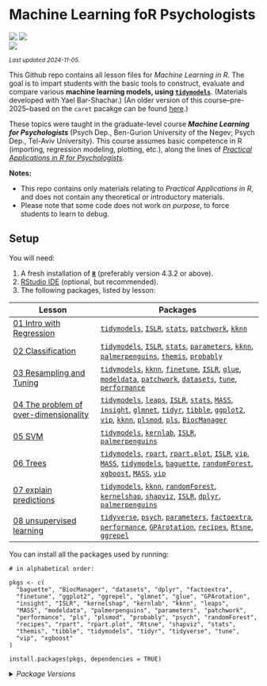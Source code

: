 

# Machine Learning foR Psychologists

[![](https://img.shields.io/badge/Open%20Educational%20Resources-Compatable-brightgreen.png)](https://creativecommons.org/about/program-areas/education-oer/)
[![](https://img.shields.io/badge/CC-BY--NC%204.0-lightgray)](http://creativecommons.org/licenses/by-nc/4.0/)  
[![](https://img.shields.io/badge/Language-R-blue.png)](http://cran.r-project.org/)

<sub>*Last updated 2024-11-05.*</sub>

This Github repo contains all lesson files for *Machine Learning in R*.
The goal is to impart students with the basic tools to construct,
evaluate and compare various **machine learning models, using
[`tidymodels`](https://www.tidymodels.org/)**. (Materials developed with
Yael Bar-Shachar.) (An older version of this course–pre-2025–based on
the `caret` pacakge can be found
[here](https://github.com/mattansb/Machine-Learning-foR-Psychologists/tree/caret).)

These topics were taught in the graduate-level course ***Machine
Learning for Psychologists*** (Psych Dep., Ben-Gurion University of the
Negev; Psych Dep., Tel-Aviv University). This course assumes basic
competence in R (importing, regression modeling, plotting, etc.), along
the lines of [*Practical Applications in R for
Psychologists*](https://github.com/mattansb/Practical-Applications-in-R-for-Psychologists).

**Notes:**

- This repo contains only materials relating to *Practical Applications
  in R*, and does not contain any theoretical or introductory
  materials.  
- Please note that some code does not work *on purpose*, to force
  students to learn to debug.

## Setup

You will need:

1.  A fresh installation of [**`R`**](https://cran.r-project.org/)
    (preferably version 4.3.2 or above).
2.  [RStudio IDE](https://www.rstudio.com/products/rstudio/download/)
    (optional, but recommended).
3.  The following packages, listed by lesson:

| Lesson | Packages |
|----|----|
| [01 Intro with Regression](/01%20Intro%20with%20Regression) | [`tidymodels`](https://CRAN.R-project.org/package=tidymodels), [`ISLR`](https://CRAN.R-project.org/package=ISLR), [`stats`](https://CRAN.R-project.org/package=stats), [`patchwork`](https://CRAN.R-project.org/package=patchwork), [`kknn`](https://CRAN.R-project.org/package=kknn) |
| [02 Classification](/02%20Classification) | [`tidymodels`](https://CRAN.R-project.org/package=tidymodels), [`ISLR`](https://CRAN.R-project.org/package=ISLR), [`stats`](https://CRAN.R-project.org/package=stats), [`parameters`](https://CRAN.R-project.org/package=parameters), [`kknn`](https://CRAN.R-project.org/package=kknn), [`palmerpenguins`](https://CRAN.R-project.org/package=palmerpenguins), [`themis`](https://CRAN.R-project.org/package=themis), [`probably`](https://CRAN.R-project.org/package=probably) |
| [03 Resampling and Tuning](/03%20Resampling%20and%20Tuning) | [`tidymodels`](https://CRAN.R-project.org/package=tidymodels), [`kknn`](https://CRAN.R-project.org/package=kknn), [`finetune`](https://CRAN.R-project.org/package=finetune), [`ISLR`](https://CRAN.R-project.org/package=ISLR), [`glue`](https://CRAN.R-project.org/package=glue), [`modeldata`](https://CRAN.R-project.org/package=modeldata), [`patchwork`](https://CRAN.R-project.org/package=patchwork), [`datasets`](https://CRAN.R-project.org/package=datasets), [`tune`](https://CRAN.R-project.org/package=tune), [`performance`](https://CRAN.R-project.org/package=performance) |
| [04 The problem of over-dimensionality](/04%20The%20problem%20of%20over-dimensionality) | [`tidymodels`](https://CRAN.R-project.org/package=tidymodels), [`leaps`](https://CRAN.R-project.org/package=leaps), [`ISLR`](https://CRAN.R-project.org/package=ISLR), [`stats`](https://CRAN.R-project.org/package=stats), [`MASS`](https://CRAN.R-project.org/package=MASS), [`insight`](https://CRAN.R-project.org/package=insight), [`glmnet`](https://CRAN.R-project.org/package=glmnet), [`tidyr`](https://CRAN.R-project.org/package=tidyr), [`tibble`](https://CRAN.R-project.org/package=tibble), [`ggplot2`](https://CRAN.R-project.org/package=ggplot2), [`vip`](https://CRAN.R-project.org/package=vip), [`kknn`](https://CRAN.R-project.org/package=kknn), [`plsmod`](https://CRAN.R-project.org/package=plsmod), [`pls`](https://CRAN.R-project.org/package=pls), [`BiocManager`](https://CRAN.R-project.org/package=BiocManager) |
| [05 SVM](/05%20SVM) | [`tidymodels`](https://CRAN.R-project.org/package=tidymodels), [`kernlab`](https://CRAN.R-project.org/package=kernlab), [`ISLR`](https://CRAN.R-project.org/package=ISLR), [`palmerpenguins`](https://CRAN.R-project.org/package=palmerpenguins) |
| [06 Trees](/06%20Trees) | [`tidymodels`](https://CRAN.R-project.org/package=tidymodels), [`rpart`](https://CRAN.R-project.org/package=rpart), [`rpart.plot`](https://CRAN.R-project.org/package=rpart.plot), [`ISLR`](https://CRAN.R-project.org/package=ISLR), [`vip`](https://CRAN.R-project.org/package=vip), [`MASS`](https://CRAN.R-project.org/package=MASS), [`tidymodels`](https://CRAN.R-project.org/package=tidymodels), [`baguette`](https://CRAN.R-project.org/package=baguette), [`randomForest`](https://CRAN.R-project.org/package=randomForest), [`xgboost`](https://CRAN.R-project.org/package=xgboost), [`MASS`](https://CRAN.R-project.org/package=MASS), [`vip`](https://CRAN.R-project.org/package=vip) |
| [07 explain predictions](/07%20explain%20predictions) | [`tidymodels`](https://CRAN.R-project.org/package=tidymodels), [`kknn`](https://CRAN.R-project.org/package=kknn), [`randomForest`](https://CRAN.R-project.org/package=randomForest), [`kernelshap`](https://CRAN.R-project.org/package=kernelshap), [`shapviz`](https://CRAN.R-project.org/package=shapviz), [`ISLR`](https://CRAN.R-project.org/package=ISLR), [`dplyr`](https://CRAN.R-project.org/package=dplyr), [`palmerpenguins`](https://CRAN.R-project.org/package=palmerpenguins) |
| [08 unsupervised learning](/08%20unsupervised%20learning) | [`tidyverse`](https://CRAN.R-project.org/package=tidyverse), [`psych`](https://CRAN.R-project.org/package=psych), [`parameters`](https://CRAN.R-project.org/package=parameters), [`factoextra`](https://CRAN.R-project.org/package=factoextra), [`performance`](https://CRAN.R-project.org/package=performance), [`GPArotation`](https://CRAN.R-project.org/package=GPArotation), [`recipes`](https://CRAN.R-project.org/package=recipes), [`Rtsne`](https://CRAN.R-project.org/package=Rtsne), [`ggrepel`](https://CRAN.R-project.org/package=ggrepel) |

You can install all the packages used by running:

    # in alphabetical order:

    pkgs <- c(
      "baguette", "BiocManager", "datasets", "dplyr", "factoextra",
      "finetune", "ggplot2", "ggrepel", "glmnet", "glue", "GPArotation",
      "insight", "ISLR", "kernelshap", "kernlab", "kknn", "leaps",
      "MASS", "modeldata", "palmerpenguins", "parameters", "patchwork",
      "performance", "pls", "plsmod", "probably", "psych", "randomForest",
      "recipes", "rpart", "rpart.plot", "Rtsne", "shapviz", "stats",
      "themis", "tibble", "tidymodels", "tidyr", "tidyverse", "tune",
      "vip", "xgboost"
    )

    install.packages(pkgs, dependencies = TRUE)

<details>
<summary>
<i>Package Versions</i>
</summary>

The package versions used here:

``` r
# | echo: false
packinfo <- installed.packages(fields = c("Package", "Version"))

get_src <- function(pkg) {
  pd <- packageDescription(pkg)
  if (is.null(src <- pd$Repository)) {
    if (!is.null(src <- pd$GithubRepo)) {
      src <- paste0("Github: ",pd$GithubUsername,"/",src)
    } else {
      src <- "Dev"
    }
  }
  return(src)
}

V <- packinfo[pkgs,"Version"]
src <- sapply(pkgs, get_src)
# setNames(paste0(V, " (", src,")"), pkgs)

v_info <- paste0(glue::glue(" - `{pkgs}` {V} (*{src}*)"), collapse = "\n")
```

- `baguette` 1.0.2 (*CRAN*)
- `BiocManager` 1.30.25 (*CRAN*)
- `datasets` 4.4.1 (*Dev*)
- `dplyr` 1.1.4 (*CRAN*)
- `factoextra` 1.0.7 (*CRAN*)
- `finetune` 1.2.0 (*CRAN*)
- `ggplot2` 3.5.1 (*CRAN*)
- `ggrepel` 0.9.6 (*CRAN*)
- `glmnet` 4.1-8 (*CRAN*)
- `glue` 1.8.0 (*CRAN*)
- `GPArotation` 2024.3-1 (*CRAN*)
- `insight` 0.99.0.4 (*Github: easystats/insight*)
- `ISLR` 1.4 (*CRAN*)
- `kernelshap` 0.7.0 (*CRAN*)
- `kernlab` 0.9-33 (*CRAN*)
- `kknn` 1.3.1 (*CRAN*)
- `leaps` 3.2 (*CRAN*)
- `MASS` 7.3-60.2 (*CRAN*)
- `modeldata` 1.4.0 (*CRAN*)
- `palmerpenguins` 0.1.1 (*CRAN*)
- `parameters` 0.23.0 (*CRAN*)
- `patchwork` 1.3.0 (*CRAN*)
- `performance` 0.12.4 (*CRAN*)
- `pls` 2.8-5 (*CRAN*)
- `plsmod` 1.0.0 (*CRAN*)
- `probably` 1.0.3 (*CRAN*)
- `psych` 2.4.6.26 (*CRAN*)
- `randomForest` 4.7-1.2 (*CRAN*)
- `recipes` 1.1.0 (*CRAN*)
- `rpart` 4.1.23 (*CRAN*)
- `rpart.plot` 3.1.2 (*CRAN*)
- `Rtsne` 0.17 (*CRAN*)
- `shapviz` 0.9.6 (*CRAN*)
- `stats` 4.4.1 (*Dev*)
- `themis` 1.0.2 (*CRAN*)
- `tibble` 3.2.1 (*CRAN*)
- `tidymodels` 1.2.0 (*CRAN*)
- `tidyr` 1.3.1 (*CRAN*)
- `tidyverse` 2.0.0 (*CRAN*)
- `tune` 1.2.1 (*CRAN*)
- `vip` 0.4.1 (*CRAN*)
- `xgboost` 1.7.8.1 (*CRAN*)

</details>
